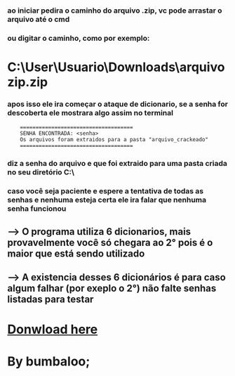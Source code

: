 
  ### ao iniciar pedira o caminho do arquivo .zip, vc pode arrastar o arquivo até o cmd
  ### ou digitar o caminho, como por exemplo: 
  # C:\User\Usuario\Downloads\arquivozip.zip 

  ### apos isso ele ira começar o ataque de dicionario, se a senha for descoberta ele mostrara algo assim no terminal
        ====================================  
        SENHA ENCONTRADA: <senha>
        Os arquivos foram extraidos para a pasta "arquivo_crackeado" 
        ====================================  
  ### diz a senha do arquivo e que foi extraido para uma pasta criada no seu diretório C:\

  ### caso você seja paciente e espere a tentativa de todas as senhas e nenhuma esteja certa ele ira falar que nenhuma senha funcionou

  ## --> O programa utiliza 6 dicionarios, mais provavelmente você só chegara ao 2° pois é o maior que está sendo utilizado  
  ## --> A existencia desses 6 dicionários é para caso algum falhar (por exeplo o 2°) não falte senhas listadas para testar

# [Donwload here](https://github.com/gamertech811/bruteforcerzipfile_withCMD/releases/tag/ZIP_CRACKER)
# By bumbaloo;
